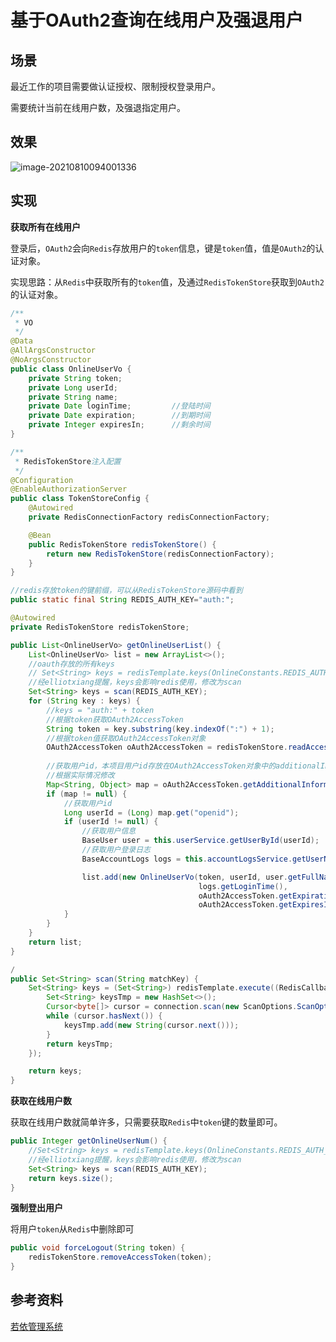 # 基于OAuth2查询在线用户及强退用户

## 场景

最近工作的项目需要做认证授权、限制授权登录用户。

需要统计当前在线用户数，及强退指定用户。

## 效果

![image-20210810094001336](https://mervyn-markdown-images.oss-cn-beijing.aliyuncs.com/202311071611200.png)

## 实现

**获取所有在线用户**

登录后，`OAuth2`会向`Redis`存放用户的`token`信息，键是`token`值，值是`OAuth2`的认证对象。

实现思路：从`Redis`中获取所有的`token`值，及通过`RedisTokenStore`获取到`OAuth2`的认证对象。

```java
/**
 * VO
 */
@Data
@AllArgsConstructor
@NoArgsConstructor
public class OnlineUserVo {
    private String token;
    private Long userId;
    private String name;
    private Date loginTime;         //登陆时间
    private Date expiration;        //到期时间
    private Integer expiresIn;      //剩余时间
}

```

```java
/**
 * RedisTokenStore注入配置
 */
@Configuration
@EnableAuthorizationServer
public class TokenStoreConfig {
    @Autowired
    private RedisConnectionFactory redisConnectionFactory;

    @Bean
    public RedisTokenStore redisTokenStore() {
        return new RedisTokenStore(redisConnectionFactory);
    }
}
```

```java
//redis存放token的键前缀，可以从RedisTokenStore源码中看到
public static final String REDIS_AUTH_KEY="auth:";

@Autowired
private RedisTokenStore redisTokenStore;

public List<OnlineUserVo> getOnlineUserList() {
    List<OnlineUserVo> list = new ArrayList<>();
    //oauth存放的所有keys
    // Set<String> keys = redisTemplate.keys(OnlineConstants.REDIS_AUTH_KEY + "*");
    //经elliotxiang提醒，keys会影响redis使用，修改为scan
    Set<String> keys = scan(REDIS_AUTH_KEY);
    for (String key : keys) {
        //keys = "auth:" + token
        //根据token获取OAuth2AccessToken
        String token = key.substring(key.indexOf(":") + 1);
        //根据token值获取OAuth2AccessToken对象
        OAuth2AccessToken oAuth2AccessToken = redisTokenStore.readAccessToken(token);
        
        //获取用户id，本项目用户id存放在OAuth2AccessToken对象中的additionalInformation属性里。
        //根据实际情况修改
        Map<String, Object> map = oAuth2AccessToken.getAdditionalInformation();
        if (map != null) {
            //获取用户id
            Long userId = (Long) map.get("openid");
            if (userId != null) {
                //获取用户信息
                BaseUser user = this.userService.getUserById(userId);
                //获取用户登录日志
                BaseAccountLogs logs = this.accountLogsService.getUserNewestLogin(userId);

                list.add(new OnlineUserVo(token, userId, user.getFullName(),
                                          logs.getLoginTime(),
                                          oAuth2AccessToken.getExpiration(),
                                          oAuth2AccessToken.getExpiresIn()));
            }
        }
    }
    return list;
}

/
public Set<String> scan(String matchKey) {
    Set<String> keys = (Set<String>) redisTemplate.execute((RedisCallback<Set<String>>) connection -> {
        Set<String> keysTmp = new HashSet<>();
        Cursor<byte[]> cursor = connection.scan(new ScanOptions.ScanOptionsBuilder().match(matchKey + "*").count(1000).build());
        while (cursor.hasNext()) {
            keysTmp.add(new String(cursor.next()));
        }
        return keysTmp;
    });

    return keys;
}
```

**获取在线用户数**

获取在线用户数就简单许多，只需要获取`Redis`中`token`键的数量即可。

```java
public Integer getOnlineUserNum() {
    //Set<String> keys = redisTemplate.keys(OnlineConstants.REDIS_AUTH_KEY + "*");
    //经elliotxiang提醒，keys会影响redis使用，修改为scan
    Set<String> keys = scan(REDIS_AUTH_KEY);
    return keys.size();
}
```

**强制登出用户**

将用户`token`从`Redis`中删除即可

```java
public void forceLogout(String token) {
    redisTokenStore.removeAccessToken(token);
}
```

## 参考资料

[若依管理系统](http://vue.ruoyi.vip/login?redirect=%2Fmonitor%2Fonline)

